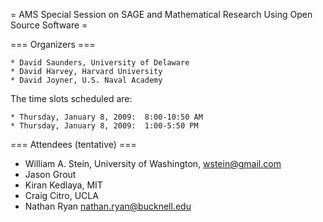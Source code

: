 = AMS Special Session on SAGE and Mathematical Research Using Open Source Software =

=== Organizers ===

    * David Saunders, University of Delaware
    * David Harvey, Harvard University
    * David Joyner, U.S. Naval Academy 

The time slots scheduled are: 
  
    * Thursday, January 8, 2009:  8:00-10:50 AM
    * Thursday, January 8, 2009:  1:00-5:50 PM

=== Attendees (tentative) ===

 * William A. Stein, University of Washington, wstein@gmail.com
 * Jason Grout
 * Kiran Kedlaya, MIT
 * Craig Citro, UCLA
 * Nathan Ryan <nathan.ryan@bucknell.edu>
